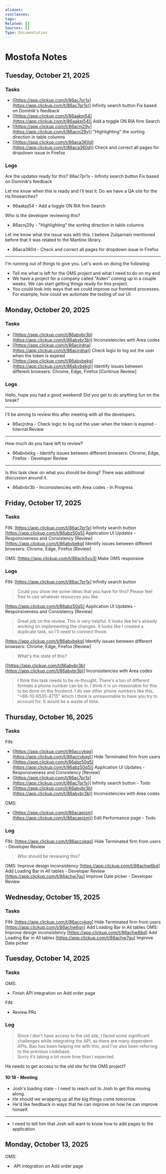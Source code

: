 ```yaml
---
aliases:
cssclasses:
tags:
Related: []
Sources: []
Type: Documentation
---
```

# Mostofa Notes
## Tuesday, October 21, 2025
### Tasks

- [[https://app.clickup.com/t/86ac7pr1x](https://app.clickup.com/t/86ac7pr1x)] Infinity search button Fix based on Dominik's feedback
- [[https://app.clickup.com/t/86aakpj54](https://app.clickup.com/t/86aakpj54)] Add a toggle ON RIA firm Search
- [[https://app.clickup.com/t/86acnj29y](https://app.clickup.com/t/86acnj29y)] "Highlighting" the sorting direction in table columns
- [[https://app.clickup.com/t/86aca360d](https://app.clickup.com/t/86aca360d)] Check and correct all pages for dropdown issue in Firefox

### Logs

Are the updates ready for this?
86ac7pr1x - Infinity search button Fix based on Dominik's feedback  

Let me know when this is ready and I'll test it. Do we have a QA site for the ria.finsearches?
- 86aakpj54 - Add a toggle ON RIA firm Search  

Who is the developer reviewing this?
- 86acnj29y - "Highlighting" the sorting direction in table columns  

Let me know what the issue was with this. I believe Zulqarnain mentioned before that it was related to the Mantine library.
- 86aca360d - Check and correct all pages for dropdown issue in Firefox  

---

I'm running out of things to give you. Let's work on doing the following:  

- Tell me what is left for the OMS project and what I need to do on my end
- We have a project for a company called "Aiden" coming up in a couple weeks. We can start getting things ready for this project.
- You could look into ways that we could improve our frontend processes. For example, how could we automate the testing of our UI.


## Monday, October 20, 2025
### Tasks

- [[https://app.clickup.com/t/86abvbr3b](https://app.clickup.com/t/86abvbr3b)] Inconsistencies with Area codes
- [[https://app.clickup.com/t/86acjrdna](https://app.clickup.com/t/86acjrdna)] Check logic to log out the user when the token is expired
- [[https://app.clickup.com/t/86abvbekg](https://app.clickup.com/t/86abvbekg)] Identify issues between different browsers: Chrome, Edge, Firefox [Continue Review]

### Logs

Hello, hope you had a good weekend! Did you get to do anything fun on the break?

---

I'll be aiming to review this after meeting with all the developers.

- 86acjrdna - Check logic to log out the user when the token is expired - Internal Review

---

How much do you have left to review?

- 86abvbekg - Identify issues between different browsers: Chrome, Edge, Firefox - Developer Review

---

Is this task clear on what you should be doing? There was additional discussion around it.
- 86abvbr3b - Inconsistencies with Area codes - In Progress


## Friday, October 17, 2025
### Tasks

FIN:
[https://app.clickup.com/t/86ac7pr1x] Infinity search button
[https://app.clickup.com/t/86abz50q5] Application UI Updates - Responsiveness and Consistency [Review]
[https://app.clickup.com/t/86abvbekg] Identify issues between different browsers: Chrome, Edge, Firefox [Review]

OMS:
[https://app.clickup.com/t/86ack5vu3] Make OMS responsive

### Logs

FIN:
[https://app.clickup.com/t/86ac7pr1x] Infinity search button
>Could you show me some ideas that you have for this? Please feel free to use whatever resources you like.

[https://app.clickup.com/t/86abz50q5] Application UI Updates - Responsiveness and Consistency [Review]
>Great job on the review. This is very helpful. It looks like he's already working on implementing the changes. It looks like I created a duplicate task, so I'll need to connect those.

[https://app.clickup.com/t/86abvbekg] Identify issues between different browsers: Chrome, Edge, Firefox [Review]
>What's the state of this?

[[https://app.clickup.com/t/86abvbr3b](https://app.clickup.com/t/86abvbr3b)] Inconsistencies with Area codes
>I think this task needs to be re-thought. There's a ton of different formats a phone number can be in. I think it is un-reasonable for this to be done on the frontend. I do see other phone numbers like this, "+86-10-6535-4715" which I think is unreasonable to have you try to account for. It would be a waste of time.

## Thursday, October 16, 2025
### Tasks

FIN:  

- [[https://app.clickup.com/t/86accvkqg](https://app.clickup.com/t/86accvkqg)] Hide Terminated firm from users
- [[https://app.clickup.com/t/86abz50q5](https://app.clickup.com/t/86abz50q5)] Application UI Updates - Responsiveness and Consistency [Review]
- [[https://app.clickup.com/t/86ac7pr1x](https://app.clickup.com/t/86ac7pr1x)] Infinity search button - Todo
- [[https://app.clickup.com/t/86abvbr3b](https://app.clickup.com/t/86abvbr3b)] Inconsistencies with Area codes

OMS:  

- [[https://app.clickup.com/t/86acapjzm](https://app.clickup.com/t/86acapjzm)] Edit Performance page - Todo

### Log

FIN:
[https://app.clickup.com/t/86accvkqg] Hide Terminated firm from users - Developer Review
>Who should be reviewing this?

OMS:
Improve design inconsistency
[https://app.clickup.com/t/86achw6bd] Add Loading Bar in All tables - Developer Review
[https://app.clickup.com/t/86achw7gu] Improve Date picker - Developer Review


## Wednesday, October 15, 2025
### Tasks

FIN:
[https://app.clickup.com/t/86accvkqg] Hide Terminated firm from users
[https://app.clickup.com/t/86achw6gn] Add Loading Bar in All tables
OMS:
Improve design inconsistency
[https://app.clickup.com/t/86achw6bd] Add Loading Bar in All tables
[https://app.clickup.com/t/86achw7gu] Improve Date picker

## Tuesday, October 14, 2025
### Tasks

OMS:  

- Finish API integration on Add order page

FIN:  

- Review PRs

### Log

> Since I don’t have access to the old site, I faced some significant challenges while integrating the API, as there are many dependent APIs. Bao has been helping me with this, and I’ve also been referring to the previous codebase.  
> Sorry it’s taking a bit more time than I expected.

He needs to get access to the old site for the OMS project? 

####  10:18 - Meeting

- Josh's loading state - I need to reach out to Josh to get this moving along.
- He should we wrapping up all the big things come tomorrow.
- He'd like feedback in ways that he can improve on how he can improve himself.
---
- I need to tell him that Josh will want to know how to add pages to the application

## Monday, October 13, 2025

OMS:  

-  API integration on Add order page